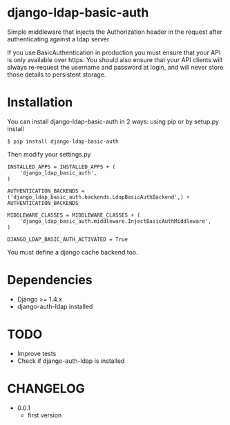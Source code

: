 django-ldap-basic-auth
======================

Simple middleware that injects the Authorization header in the request after authenticating against a ldap server

If you use BasicAuthentication in production you must ensure that your API is only available over https. You should also ensure that your API clients will always re-request the username and password at login, and will never store those details to persistent storage.

Installation
===============
You can install django-ldap-basic-auth in 2 ways: using pip or by setup.py install


    $ pip install django-ldap-basic-auth


Then modify your settings.py


    INSTALLED_APPS = INSTALLED_APPS + (
        'django_ldap_basic_auth',
    )

    AUTHENTICATION_BACKENDS = ('django_ldap_basic_auth.backends.LdapBasicAuthBackend',) + AUTHENTICATION_BACKENDS

    MIDDLEWARE_CLASSES = MIDDLEWARE_CLASSES + (
        'django_ldap_basic_auth.middleware.InjectBasicAuthMiddleware',
    )

	DJANGO_LDAP_BASIC_AUTH_ACTIVATED = True


You must define a django cache backend too.

Dependencies
============

* Django >= 1.4.x
* django-auth-ldap installed


TODO
====

* Improve tests
* Check if django-auth-ldap is installed

CHANGELOG
=========
* 0.0.1
	* first version

